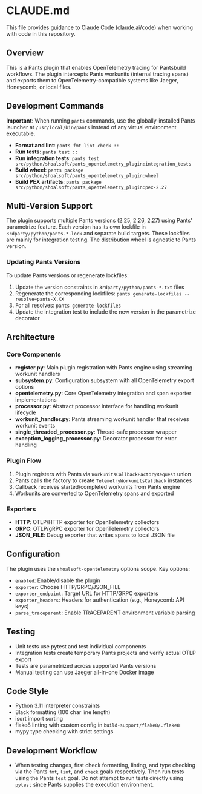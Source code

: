 # CLAUDE.md

This file provides guidance to Claude Code (claude.ai/code) when working with code in this repository.

## Overview

This is a Pants plugin that enables OpenTelemetry tracing for Pantsbuild workflows. The plugin intercepts Pants workunits (internal tracing spans) and exports them to OpenTelemetry-compatible systems like Jaeger, Honeycomb, or local files.

## Development Commands

**Important**: When running `pants` commands, use the globally-installed Pants launcher at `/usr/local/bin/pants` instead of any virtual environment executable.

- **Format and lint**: `pants fmt lint check ::`
- **Run tests**: `pants test ::`  
- **Run integration tests**: `pants test src/python/shoalsoft/pants_opentelemetry_plugin:integration_tests`
- **Build wheel**: `pants package src/python/shoalsoft/pants_opentelemetry_plugin:wheel`
- **Build PEX artifacts**: `pants package src/python/shoalsoft/pants_opentelemetry_plugin:pex-2.27`

## Multi-Version Support

The plugin supports multiple Pants versions (2.25, 2.26, 2.27) using Pants' parametrize feature. Each version has its own lockfile in `3rdparty/python/pants-*.lock` and separate build targets. These lockfiles are mainly for integration testing. The distribution wheel is agnostic to Pants version.

### Updating Pants Versions

To update Pants versions or regenerate lockfiles:

1. Update the version constraints in `3rdparty/python/pants-*.txt` files
2. Regenerate the corresponding lockfiles: `pants generate-lockfiles --resolve=pants-X.XX`
3. For all resolves: `pants generate-lockfiles`
4. Update the integration test to include the new version in the parametrize decorator

## Architecture

### Core Components

- **register.py**: Main plugin registration with Pants engine using streaming workunit handlers
- **subsystem.py**: Configuration subsystem with all OpenTelemetry export options  
- **opentelemetry.py**: Core OpenTelemetry integration and span exporter implementations
- **processor.py**: Abstract processor interface for handling workunit lifecycle
- **workunit_handler.py**: Pants streaming workunit handler that receives workunit events
- **single_threaded_processor.py**: Thread-safe processor wrapper
- **exception_logging_processor.py**: Decorator processor for error handling

### Plugin Flow

1. Plugin registers with Pants via `WorkunitsCallbackFactoryRequest` union
2. Pants calls the factory to create `TelemetryWorkunitsCallback` instances  
3. Callback receives started/completed workunits from Pants engine
4. Workunits are converted to OpenTelemetry spans and exported

### Exporters

- **HTTP**: OTLP/HTTP exporter for OpenTelemetry collectors
- **GRPC**: OTLP/gRPC exporter for OpenTelemetry collectors  
- **JSON_FILE**: Debug exporter that writes spans to local JSON file

## Configuration

The plugin uses the `shoalsoft-opentelemetry` options scope. Key options:
- `enabled`: Enable/disable the plugin
- `exporter`: Choose HTTP/GRPC/JSON_FILE  
- `exporter_endpoint`: Target URL for HTTP/GRPC exporters
- `exporter_headers`: Headers for authentication (e.g., Honeycomb API keys)
- `parse_traceparent`: Enable TRACEPARENT environment variable parsing

## Testing

- Unit tests use pytest and test individual components
- Integration tests create temporary Pants projects and verify actual OTLP export
- Tests are parametrized across supported Pants versions
- Manual testing can use Jaeger all-in-one Docker image

## Code Style

- Python 3.11 interpreter constraints
- Black formatting (100 char line length)
- isort import sorting  
- flake8 linting with custom config in `build-support/flake8/.flake8`
- mypy type checking with strict settings

## Development Workflow

- When testing changes, first check formatting, linting, and type checking via the Pants `fmt`, `lint`, and `check` goals respectively. Then run tests using the Pants `test` goal. Do not attempt to run tests directly using `pytest` since Pants supplies the execution environment.